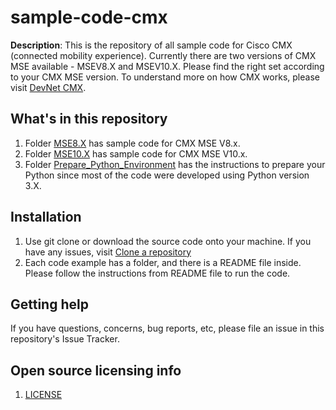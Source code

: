 # sample-code-cmx

**Description**:  This is the repository of all sample code for Cisco CMX (connected mobility experience). Currently there are two versions of CMX MSE available - MSEV8.X and MSEV10.X. Please find the right set according to your CMX MSE version. To understand more on how CMX works, please visit [DevNet CMX](http://developer.cisco.com/site/cmx-mobility-services/).

## What's in this repository

1. Folder [MSE8.X](MSE8.X) has sample code for CMX MSE V8.x. 
2. Folder [MSE10.X](MSE10.X) has sample code for CMX MSE V10.x. 
3. Folder [Prepare_Python_Environment](Prepare_Python_Environment) has the instructions to prepare your Python since most of the code were developed using Python version 3.X.

## Installation

1. Use git clone <repo URL> or download the source code onto your machine. If you have any issues, visit [Clone a repository](https://help.github.com/articles/cloning-a-repository/)
2. Each code example has a folder, and there is a README file inside. Please follow the instructions from README file to run the code.

## Getting help

If you have questions, concerns, bug reports, etc, please file an issue in this repository's Issue Tracker.

## Open source licensing info

1. [LICENSE](LICENSE)